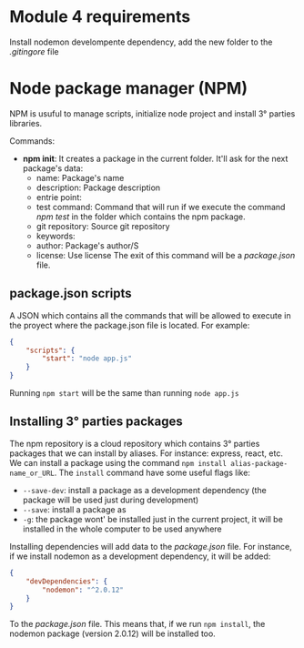 # Module 4 requirements
Install nodemon develompente dependency, add the new folder to the *.gitingore* file

# Node package manager (NPM)
NPM is usuful to manage scripts, initialize node project and install 3° parties libraries.

Commands:
* **npm init**: It creates a package in the current folder. It'll ask for the next package's data:
    * name: Package's name
    * description: Package description
    * entrie point: 
    * test command: Command that will run if we execute the command *npm test* in the folder which contains the npm package.
    * git repository: Source git repository
    * keywords:
    * author: Package's author/S
    * license: Use license
The exit of this command will be a *package.json* file.

## package.json scripts
A JSON which contains all the commands that will be allowed to execute in the proyect where the package.json file is located. For example:
```json
{
    "scripts": {
        "start": "node app.js"
    }
}
```

Running `npm start` will be the same than running `node app.js`

## Installing 3° parties packages
The npm repository is a cloud repository which contains 3° parties packages that we can install by aliases. For instance: express, react, etc. We can install a package using the command `npm install alias-package-name_or_URL`. The `install` command have some useful flags like:
* `--save-dev`: install a package as a development dependency (the package will be used just during development)
* `--save`: install a package as
* `-g`: the package wont' be installed just in the current project, it will be installed in the whole computer to be used anywhere

Installing dependencies will add data to the *package.json* file. For instance, if we install nodemon as a development dependency, it will be added:
```json
{
    "devDependencies": {
        "nodemon": "^2.0.12"
    }
}
```
To the *package.json* file. This means that, if we run `npm install`, the nodemon package (version 2.0.12) will be installed too.